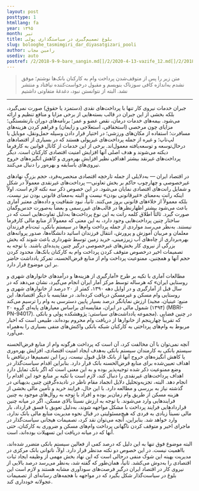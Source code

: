 ```yaml
---
layout: post
posttype: 1
htmllang: fa
year: ۱۳۹۵
month: تیر
title: بلوغ تصمیم‌گیری در سیاستگذاری پولی
slug: bolooghe_tasmimgiri_dar_diyasatgizari_pooli
author: رامین مجاب
usediv: auto
postref: /2/2018-9-9-bare_sangin.md[]/2/2020-4-13-vazife_12.md[]/2/2018-7-31-raees_jadid.md[]/2/2016-6-29-jange_gheimat_ponzi.md[]/2/2017-12-19-makharej_roshd.md[]/2/2020-2-4-zire_khat.md[]/2/2016-9-6-ronaghe_maskan.md[]/2/2017-10-17-tazade_manafe.md[]/2/2017-2-26-nerkhsood_jazabiat.md[]/2/2017-8-15-ba_rantjooha_chekonim.md
---
```



> متن زیر را پس از متوقف‌شدن پرداخت وام به کارکنان بانک‌ها نوشتم؛ موفق نشدم به‌اندازه کافی سوزناک بنویسم و مقبول درخواست‌کننده نیافتاد و منتشر نشد. البته از نتوانستن نبود، دغدغهٔ متفاوتی داشتیم

---
  
جبران خدمات نیروی کار تنها با پرداخت‌های نقدی (دستمزد یا حقوق) صورت نمی‌گیرد، بلکه بخشی از این جبران در قالب بسته‌هایی از برخی مزایا و منافع تنظیم و ارائه می‌شود. بیمه‌های خدمات درمان، نقص عضو و عمر؛ برنامه‌های دوران بازنشستگی؛ مزایای چون مرخصی (استحقاقی، استعلاجی و زایمان) و فراهم کردن هزینه‌های مسافرت؛ استفاده از مکان‌های ورزشی؛ در اختیار قرار دادن وسیله حمل‌ونقل، موبایل یا لپ‌تاپ؛ و غیره از جمله پرداخت‌های غیرپولی هستند که در بسیاری از اقتصادهای درحال‌توسعه و توسعه‌یافته معمول‌اند. برخی از این خدمات از کانال قوانین به کارفرما دیکته می‌شوند و هدف اصلی آنها افزایش امنیت اقتصادی کارکنان است. دیگر پرداخت‌های غیرنقد بیشتر اهدافی نظیر افزایش بهره‌وری و کاهش انگیزه‌های خروج نیروی‌های باسابقه و بهره‌ور را دنبال می‌کنند. 

در اقتصاد ایران — به‌دلایلی از جمله تارخچه اقتصادی منحصربه‌فرد، حجم بزرگ نهادهای غیرخصوصی و چهارچوب حاکم بر بخش تعاونی— پرداخت‌های غیرنقدی معمولاً در شکل و شمایل رانت‌های اقتصادی نمایان می‌شود. در این خصوص ذکر سه نکته لازم است. اولاً اینکه رانت به‌معنای «غیرقانونی بودن» نیست و البته به‌معنای قانونی بودن نیز نیست، بلکه معمولاً از خلاء‌های قانونی بروز می‌کنند. ثانیاً، نبود شفافیت و داده‌های معتبر آماری باعث می‌شود بیشتر اظهارنظرها در قالب‌های غیررسمی و بعضاً به‌صورت حدس‌وگمان صورت گیرد. ثالثاً اطلاق کلمه رانت به این نوع پرداخت‌ها به‌دلیل تفاوت‌هایی است که در ساختار چنین پرداخت‌هایی وجود دارد، به این معنی که معمولاً از منابع مالی کارفرما نیستند. به‌نظر می‌رسد مواردی از جمله پرداخت وام‌ها در سیستم بانکی، ثبت‌نام فرزندان معلمان و مربیان آموزش و پرورش، انتقال فرزندان اساتید دانشگاه‌ها، صدور پروانه‌های بهره‌برداری از چاه‌های آب زیرزمینی، خرید زمین توسط شهرداری باعث شوند که بخش بزرگی از نیروی کار بخش‌های غیرخصوصی درگیر چنین پدیده‌ای باشند. با توجه به تصمیمات اخیر درخصوص متوقف کردن پرداخت وام به کارکنان بانک‌ها، محدود کردن حجم آنها و همچنین، ممنوعیت پرداخت وام از منابع قرض‌الحسنه، تمرکز یادداشت حاضر بر این موضوع قرار دارد.

مطالعات آماری با تکیه بر طرح «آمارگیری از هزینه‌ها و درآمدهای خانوارهای شهری و روستایی ایران» که هرساله توسط مرکز آمار ایران انجام می‌گیرد، نشان می‌دهد که در سال قبل از آمارگیری و در اوایل دهه ۱۳۹۰، کمتر از ۲۰ درصد از خانوارهای شهری و روستایی وام مسکن و غیرمسکن دریافت کرده‌اند. در مقایسه با دیگر اقتصادها، این ارزش نمایانگر درصد بسیار پایین دسترسی به وام را ترسیم می‌کند (منبع: عینیان، مجید (۱۳۹۴) شمول مالی در ایران، مقایسه‌ای براساس معیارهای پایه‌ای گروه ۲۰ (MBRI-PN-94017). مجموعه یادداشت‌های سیاستی: پژوهشکده پولی و بانکی). در چنین فضایی که تقریباً چهارپنجم از خانوارها از دریافت وام محروم بوده‌اند، طبیعی است که اخبار مربوط به وام‌های پرداختی به کارکنان شبکه بانکی واکنش‌های منفی بسیاری را به‌همراه می‌آورد.

آنچه نمی‌توان با آن مخالفت کرد، آن است که پرداخت هرگونه وام از منابع قرض‌الحسنه سیستم بانکی به کارمندان سیستم بانکی به‌هدف ایجاد امنیت اقتصادی، افزایش بهره‌وری یا کاهش انگیزه‌های خروج آنها از بانک قابل قبول نیست، زیرا این تصمیم‌ها درتناقض با اهداف تعیین‌شده برای منابع قرض‌الحسنه بانک قرار دارد. بنابراین اقدام سیاست‌گذار در وضع ممنوعیت ذکر شده توجیه‌پذیر بوده و به این معنی است که اگر بانک تمایل دارد اهداف پرداخت‌های غیرنقدی را دنبال کند، لازم است با تکیه بر منابع خود این اقدام را انجام دهد. البته، تجزیه‌وتحلیل دلایل انجماد مقام ناظر در نادیده‌گرفتن چنین بدیهیاتی در گذشته نیاز به بررسی و مطالعه دارد. 
با این حال، فرایند خرید و تأمین مالی بخشی از هزینه مسکن از طریق وام زمان‌بر بوده و افراد با توجه به روال‌های موجود به چنین فرایندهایی وارد می‌شوند. با توجه به ارزش نسبتاً بالای مسکن، اگر در میانه چنین قراردادهایی فرایند پرداخت با مشکل مواجهه شوند، به‌دلیل تعویق یا فسق قرارداد، بار مالی نسبتاً زیادی به فردی که هیچ‌مسئولیتی در قبال نحوه مدیریت منابع مالی بانک ندارد، وارد خواهد شد. بنابراین، آنچه می‌توان نقد کرد، تصمیمات هیجانی سیاست‌گذار در ماجرای اخیر و متوقف کردن ناگهانی پرداخت وام‌‌های مسکن و ضروری به کارکنان، حتی آنها که در میانه دریافت این تسهیلات بوده‌اند، است. 

البته موضوع فوق تنها به این دلیل که درصد کمی از فعالین سیستم بانکی متضرر شده‌اند، بااهمیت نیست. در این خصوص دو نکته مدنظر قرار دارد. اولاً، ناتوانی بانک مرکزی در مدیریت بهینه این شوک منفی درحالی است که این نهاد بخش مهمی از وظیفه ایجاد ثبات اقتصادی را به‌دوش می‌کشد. ثانیاً، همان‌طور که گفته شد، به‌نظر می‌رسد درصد بالایی از نیروی کار در اقتصاد ایران درگیر فرصت‌های سودآوری مشابه هستند و لازم است این بلوغ در سیاست‌گذار شکل بگیرد که در مواجهه با هجمه‌های رسانه‌ای از تصمیمات عجولانه خودداری کند. 
 
 